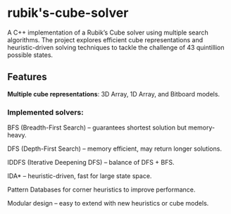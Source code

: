 # rubik's-cube-solver
A C++ implementation of a Rubik’s Cube solver using multiple search algorithms.
The project explores efficient cube representations and heuristic-driven solving techniques to tackle the challenge of 43 quintillion possible states.


## Features

**Multiple cube representations**:
3D Array, 1D Array, and Bitboard models.

### Implemented solvers:
BFS (Breadth-First Search) – guarantees shortest solution but memory-heavy.

DFS (Depth-First Search) – memory efficient, may return longer solutions.

IDDFS (Iterative Deepening DFS) – balance of DFS + BFS.

IDA* – heuristic-driven, fast for large state space.

Pattern Databases for corner heuristics to improve performance.

Modular design – easy to extend with new heuristics or cube models.
